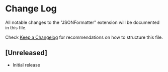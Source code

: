 # Change Log

All notable changes to the "JSONFormatter" extension will be documented in this file.

Check [Keep a Changelog](http://keepachangelog.com/) for recommendations on how to structure this file.

## [Unreleased]

- Initial release